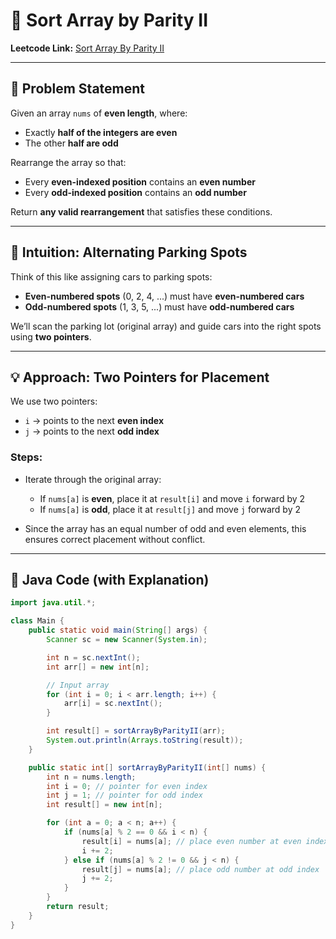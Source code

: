 # 🚀 Sort Array by Parity II

**Leetcode Link:** [Sort Array By Parity II](https://leetcode.com/problems/sort-array-by-parity-ii/)

---

## 📜 Problem Statement

Given an array `nums` of **even length**, where:

- Exactly **half of the integers are even**
- The other **half are odd**

Rearrange the array so that:

- Every **even-indexed position** contains an **even number**
- Every **odd-indexed position** contains an **odd number**

Return **any valid rearrangement** that satisfies these conditions.

---

## 🧠 Intuition: Alternating Parking Spots

Think of this like assigning cars to parking spots:

- **Even-numbered spots** (0, 2, 4, ...) must have **even-numbered cars**
- **Odd-numbered spots** (1, 3, 5, ...) must have **odd-numbered cars**

We’ll scan the parking lot (original array) and guide cars into the right spots using **two pointers**.

---

## 💡 Approach: Two Pointers for Placement

We use two pointers:

- `i` → points to the next **even index**
- `j` → points to the next **odd index**

### Steps:

- Iterate through the original array:
  - If `nums[a]` is **even**, place it at `result[i]` and move `i` forward by 2
  - If `nums[a]` is **odd**, place it at `result[j]` and move `j` forward by 2

- Since the array has an equal number of odd and even elements, this ensures correct placement without conflict.

---

## 🔢 Java Code (with Explanation)

```java
import java.util.*;

class Main {
    public static void main(String[] args) {
        Scanner sc = new Scanner(System.in);

        int n = sc.nextInt();
        int arr[] = new int[n];

        // Input array
        for (int i = 0; i < arr.length; i++) {
            arr[i] = sc.nextInt();
        }

        int result[] = sortArrayByParityII(arr);
        System.out.println(Arrays.toString(result));
    }

    public static int[] sortArrayByParityII(int[] nums) {
        int n = nums.length;
        int i = 0; // pointer for even index
        int j = 1; // pointer for odd index
        int result[] = new int[n];

        for (int a = 0; a < n; a++) {
            if (nums[a] % 2 == 0 && i < n) {
                result[i] = nums[a]; // place even number at even index
                i += 2;
            } else if (nums[a] % 2 != 0 && j < n) {
                result[j] = nums[a]; // place odd number at odd index
                j += 2;
            }
        }
        return result;
    }
}
